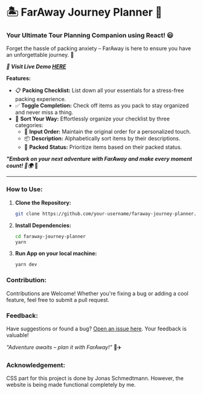 # 🏝️ **FarAway Journey Planner** 🧳

### Your Ultimate Tour Planning Companion using React! 😃

Forget the hassle of packing anxiety – FarAway is here to ensure you have an unforgettable journey. 🚀

**_*🚀 Visit Live Demo [HERE](https://fast-react-pizza-co-fawn.vercel.app/)*_**

**Features:**

- 📋 **Packing Checklist:** List down all your essentials for a stress-free packing experience.
- ✅ **Toggle Completion:** Check off items as you pack to stay organized and never miss a thing.
- 🔄 **Sort Your Way:** Effortlessly organize your checklist by three categories:
  - 📝 **Input Order:** Maintain the original order for a personalized touch.
  - 📦 **Description:** Alphabetically sort items by their descriptions.
  - 🎒 **Packed Status:** Prioritize items based on their packed status.

**_"Embark on your next adventure with FarAway and make every moment count! 🎉🌍_** 🌟

---

### How to Use:

1. **Clone the Repository:**
   ```bash
   git clone https://github.com/your-username/faraway-journey-planner.git
   ```
2. **Install Dependencies:**
   ```bash
   cd faraway-journey-planner
   yarn
   ```
3. **Run App on your local machine:**
   ```bash
   yarn dev
   ```

### Contribution:

Contributions are Welcome! Whether you're fixing a bug or adding a cool feature, feel free to submit a pull request.

### Feedback:

Have suggestions or found a bug? [Open an issue here](https://github.com/your-username/faraway-journey-planner/issues). Your feedback is valuable!

_"Adventure awaits – plan it with FarAway!"_ 🌴✈️

### Acknowledgement:

CSS part for this project is done by Jonas Schmedtmann. However, the website is being made functional completely by me.
